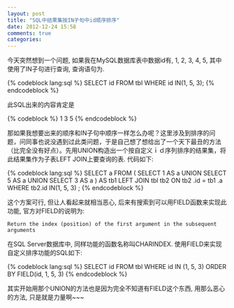 ```yaml
---
layout: post
title: "SQL中结果集按IN子句中id顺序排序"
date: 2012-12-24 15:58
comments: true
categories: 
---
```


今天突然想到一个问题, 如果我在MySQL数据库表中数据id有, 1, 2, 3, 4, 5, 其中使用了IN子句进行查询, 查询语句为.

{% codeblock lang:sql %}
SELECT id FROM tbl WHERE id IN(1, 5, 3);
{% endcodeblock %}

此SQL出来的内容肯定是

{% codeblock %}
1
3
5
{% endcodeblock %}

那如果我想要出来的顺序和IN子句中顺序一样怎么办呢？这里涉及到排序的问题，问同事也说没遇到过此类问题，于是自己想了想给出了一个天下最丑的方法（比完全没有好点）。先用UNION构造出一个按自定义ｉｄ序列排序的结果集，将此结果集作为子表LEFT JOIN上要查询的表. 代码如下:

{% codeblock lang:sql %}
SELECT a FROM (
    SELECT 1 AS a
    UNION
    SELECT 5 AS a
    UNION
    SELECT 3 AS a
) AS tb1
LEFT JOIN tbl tb2
ON tb2 .id =  tb1 .a 
WHERE tb2.id IN(1, 5, 3) ;
{% endcodeblock %}

这个方案可行, 但让人看起来就相当恶心, 后来有搜索到可以用FIELD函数来实现此功能, 官方对FIELD的说明为:

    Return the index (position) of the first argument in the subsequent arguments

在SQL Server数据库中, 同样功能的函数名称叫CHARINDEX. 使用FIELD来实现自定义排序功能的SQL如下:

{% codeblock lang:sql %}
SELECT id FROM tbl WHERE id IN (1, 5, 3) ORDER BY FIELD(id, 1, 5, 3)
{%  endcodeblock %}

其实开始用那个UNION的方法也是因为完全不知道有FIELD这个东西, 用那么恶心的方法, 只是就是力量啊~~~

